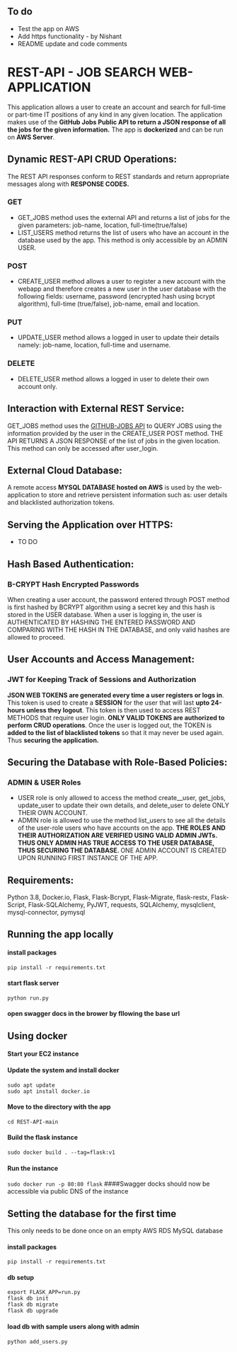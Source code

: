 ## To do
- Test the app on AWS
- Add https functionality - by Nishant 
- README update and code comments

# REST-API - JOB SEARCH WEB-APPLICATION

This application allows a user to create an account and search for full-time or part-time IT positions of any kind in any given location. The application makes use of the <b> GitHub Jobs Public API to return a JSON response of all the jobs for the given information.</b>
The app is <b>dockerized</b> and can be run on <b>AWS Server</b>. 

## Dynamic REST-API CRUD Operations: 
The REST API responses conform to REST standards and return appropriate messages along with <b>RESPONSE CODES.</b>

### GET
 - GET_JOBS method uses the external API and returns a list of jobs for the given parameters: job-name, location, full-time(true/false)
 - LIST_USERS method returns the list of users who have an account in the database used by the app. This method is only accessible by an ADMIN USER.
 
### POST 
- CREATE_USER method allows a user to register a new account with the webapp and therefore creates a new user in the user database with the following fields: username, password (encrypted hash using bcrypt algorithm), full-time (true/false), job-name, email and location. 

### PUT 
- UPDATE_USER method allows a logged in user to update their details namely: job-name, location, full-time and username. 

### DELETE
- DELETE_USER method allows a logged in user to delete their own account only.

## Interaction with External REST Service:
GET_JOBS method uses the <a href="https://jobs.github.com/api">GITHUB-JOBS API</a> to QUERY JOBS using the information provided by the user in the CREATE_USER POST method. THE API RETURNS A JSON RESPONSE of the list of jobs in the given location. This method can only be accessed after user_login. 

## External Cloud Database:
A remote access <b>MYSQL DATABASE hosted on AWS</b> is used by the web-application to store and retrieve persistent information such as: user details and blacklisted authorization tokens.

## Serving the Application over HTTPS:
- TO DO 

## Hash Based Authentication:
### B-CRYPT Hash Encrypted Passwords
When creating a user account, the password entered through POST method is first hashed by BCRYPT algorithm using a secret key and this hash is stored in the USER database. 
When a user is logging in, the user is AUTHENTICATED BY HASHING THE ENTERED PASSWORD AND COMPARING WITH THE HASH IN THE DATABASE, and only valid hashes are allowed to proceed.


## User Accounts and Access Management:
### JWT for Keeping Track of Sessions and Authorization
<b>JSON WEB TOKENS are generated every time a user registers or logs in</b>. This token is used to create a <b>SESSION</b> for the user that will last <b>upto 24-hours unless they logout</b>. This token is then used to access REST METHODS that require user login. <b>ONLY VALID TOKENS are authorized to perform CRUD operations</b>. Once the user is logged out, the TOKEN is <b> added to the list of blacklisted tokens</b> so that it may never be used again. Thus <b>securing the application.</b>

## Securing the Database with Role-Based Policies:
### ADMIN & USER Roles
- USER role is only allowed to access the method create__user, get_jobs, update_user to update their own details, and delete_user to delete ONLY THEIR OWN ACCOUNT. 
- ADMIN role is allowed to use the method list_users to see all the details of the user-role users who have accounts on the app. 
<b>THE ROLES AND THEIR AUTHORIZATION ARE VERIFIED USING VALID ADMIN JWTs. THUS ONLY ADMIN HAS TRUE ACCESS TO THE USER DATABASE, THUS SECURING THE DATABASE. </b>
 ONE ADMIN ACCOUNT IS CREATED UPON RUNNING FIRST INSTANCE OF THE APP.

## Requirements: 
Python 3.8, Docker.io, Flask, Flask-Bcrypt, Flask-Migrate, flask-restx, 
Flask-Script, Flask-SQLAlchemy, PyJWT, requests, SQLAlchemy, 
mysqlclient, mysql-connector, pymysql


## Running the app locally

#### install packages
``` pip install -r requirements.txt ```

#### start flask server
``` python run.py ```

#### open swagger docs in the brower by fllowing the base url

## Using docker
#### Start your EC2 instance
#### Update the system and install docker 
```sudo apt update```<br>
```sudo apt install docker.io```
#### Move to the directory with the app
```cd REST-API-main```
#### Build the flask instance
```sudo docker build . --tag=flask:v1```
#### Run the instance
```sudo docker run -p 80:80 flask```
####Swagger docks should now be accessible via public DNS of the instance

## Setting the database for the first time
This only needs to be done once on an empty AWS RDS MySQL database
#### install packages
``` pip install -r requirements.txt ```
#### db setup
``` export FLASK_APP=run.py ```<br>
``` flask db init ```<br>
``` flask db migrate ```<br>
``` flask db upgrade ```<br>

#### load db with sample users along with admin
``` python add_users.py ```
